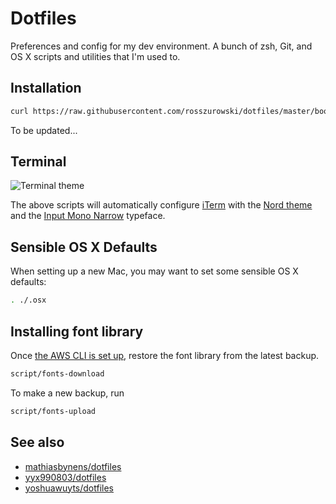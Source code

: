 # Dotfiles

Preferences and config for my dev environment. A bunch of zsh, Git, and OS X scripts and utilities that I'm used to.

## Installation

```bash
curl https://raw.githubusercontent.com/rosszurowski/dotfiles/master/bootstrap.sh | bash
```

To be updated...

## Terminal

![Terminal theme](https://user-images.githubusercontent.com/303731/30013218-1e176d84-90fa-11e7-985a-95328d015bee.png)

The above scripts will automatically configure [iTerm](https://www.iterm2.com/) with the [Nord theme](https://github.com/arcticicestudio/nord-iterm2) and the [Input Mono Narrow](http://input.fontbureau.com/build/?customize&fontSelection=whole&a=0&g=0&i=serif&l=serif&zero=0&asterisk=0&braces=0&preset=default&line-height=1.2&accept=I+do) typeface.

## Sensible OS X Defaults

When setting up a new Mac, you may want to set some sensible OS X defaults:

```bash
. ./.osx
```

## Installing font library

Once [the AWS CLI is set up](http://docs.aws.amazon.com/cli/latest/userguide/cli-chap-getting-set-up.html), restore the font library from the latest backup.

```bash
script/fonts-download
```

To make a new backup, run

```bash
script/fonts-upload
```

## See also

* [mathiasbynens/dotfiles](https://github.com/mathiasbynens/dotfiles)
* [yyx990803/dotfiles](https://github.com/yyx990803/dotfiles)
* [yoshuawuyts/dotfiles](https://github.com/yoshuawuyts/dotfiles)
